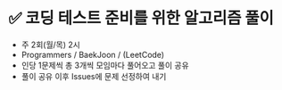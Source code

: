 # ✅ 코딩 테스트 준비를 위한 알고리즘 풀이

- 주 2회(월/목) 2시
- Programmers / BaekJoon / (LeetCode)
- 인당 1문제씩 총 3개씩 모임마다 풀어오고 풀이 공유
- 풀이 공유 이후 Issues에 문제 선정하여 내기

